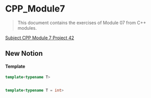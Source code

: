 # CPP_Module7

>This document contains the exercises of Module 07 from C++ modules.

[Subject CPP Module 7 Project 42](https://cdn.intra.42.fr/pdf/pdf/115271/en.subject.pdf)

## New Notion

#### Template

```c++
template<typename T>


template<typename T = int>
```